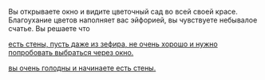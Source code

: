 Вы открываете окно и видите цветочный сад во всей своей красе.
Благоухание цветов наполняет вас эйфорией, вы чувствуете небывалое счатье.
Вы решаете что

[  есть стены, пусть даже из зефира, не очень хорошо и нужно попробовать выбраться через окно.](win-exit/win-exit.md)

[  вы очень голодны и начинаете есть стены.](../eating-walls/eating-marshmallows.md)